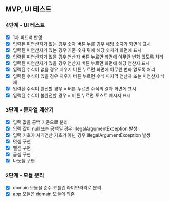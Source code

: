 ## MVP, UI 테스트

### 4단계 - UI 테스트
- [x] 1차 피드백 반영
- [x] 입력된 피연산자가 없는 경우 숫자 버튼 누를 경우 해당 숫자가 화면에 표시
- [x] 입력된 피연산자가 있는 경우 기존 숫자 뒤에 해당 숫자가 화면에 표시
- [x] 입력된 피연산자가 없을 경우 연산자 버튼 누르면 화면에 아무런 변화 없도록 처리
- [x] 입력된 피연산자가 있을 경우 연산자 버튼 누르면 화면에 해당 연산자 표시
- [x] 입력된 수식이 없을 경우 지우기 버튼 누르면 화면에 아무런 변화 없도록 처리
- [x] 입력된 수식이 있을 경우 지우기 버튼 누르면 수식 마지막 연산자 또는 피연산자 삭제
- [x] 입력된 수식이 완전할 경우 = 버튼 누르면 수식의 결과 화면에 표시
- [x] 입력된 수식이 불완전할 경우 = 버튼 누르면 토스트 메시지 표시

### 3단계 - 문자열 계산기
- [x] 입력 값을 공백 기준으로 분리
- [x] 입력 값이 null 또는 공백일 경우 IllegalArgumentException 발생
- [x] 입력 기호가 사칙연산 기호가 아닌 경우 IllegalArgumentException 발생
- [x] 덧셈 구현
- [x] 뺄셈 구현
- [x] 곱셈 구현
- [x] 나눗셈 구현

### 2단계 - 모듈 분리
- [x] domain 모듈을 순수 코틀린 라이브러리로 분리
- [x] app 모듈은 domain 모듈에 의존